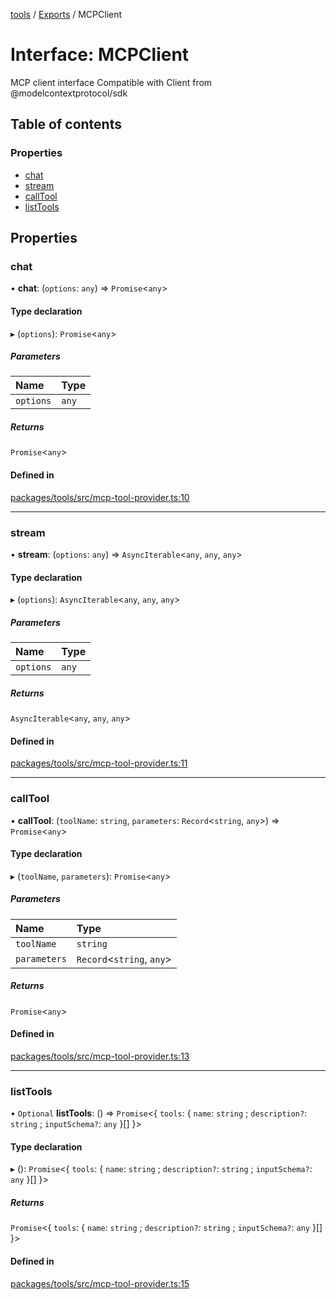 <!-- 
 ⚠️  AUTO-GENERATED FILE - DO NOT EDIT MANUALLY
 This file is automatically generated by scripts/docs-generator.js
 To make changes, edit the source TypeScript files or update the generator script
-->

[tools](../../) / [Exports](../modules) / MCPClient

# Interface: MCPClient

MCP client interface
Compatible with Client from @modelcontextprotocol/sdk

## Table of contents

### Properties

- [chat](MCPClient#chat)
- [stream](MCPClient#stream)
- [callTool](MCPClient#calltool)
- [listTools](MCPClient#listtools)

## Properties

### chat

• **chat**: (`options`: `any`) => `Promise`\<`any`\>

#### Type declaration

▸ (`options`): `Promise`\<`any`\>

##### Parameters

| Name | Type |
| :------ | :------ |
| `options` | `any` |

##### Returns

`Promise`\<`any`\>

#### Defined in

[packages/tools/src/mcp-tool-provider.ts:10](https://github.com/woojubb/robota/blob/a84ba23331912a89a9570280d5fa1a0292ba5c7a/packages/tools/src/mcp-tool-provider.ts#L10)

___

### stream

• **stream**: (`options`: `any`) => `AsyncIterable`\<`any`, `any`, `any`\>

#### Type declaration

▸ (`options`): `AsyncIterable`\<`any`, `any`, `any`\>

##### Parameters

| Name | Type |
| :------ | :------ |
| `options` | `any` |

##### Returns

`AsyncIterable`\<`any`, `any`, `any`\>

#### Defined in

[packages/tools/src/mcp-tool-provider.ts:11](https://github.com/woojubb/robota/blob/a84ba23331912a89a9570280d5fa1a0292ba5c7a/packages/tools/src/mcp-tool-provider.ts#L11)

___

### callTool

• **callTool**: (`toolName`: `string`, `parameters`: `Record`\<`string`, `any`\>) => `Promise`\<`any`\>

#### Type declaration

▸ (`toolName`, `parameters`): `Promise`\<`any`\>

##### Parameters

| Name | Type |
| :------ | :------ |
| `toolName` | `string` |
| `parameters` | `Record`\<`string`, `any`\> |

##### Returns

`Promise`\<`any`\>

#### Defined in

[packages/tools/src/mcp-tool-provider.ts:13](https://github.com/woojubb/robota/blob/a84ba23331912a89a9570280d5fa1a0292ba5c7a/packages/tools/src/mcp-tool-provider.ts#L13)

___

### listTools

• `Optional` **listTools**: () => `Promise`\<\{ `tools`: \{ `name`: `string` ; `description?`: `string` ; `inputSchema?`: `any`  }[]  }\>

#### Type declaration

▸ (): `Promise`\<\{ `tools`: \{ `name`: `string` ; `description?`: `string` ; `inputSchema?`: `any`  }[]  }\>

##### Returns

`Promise`\<\{ `tools`: \{ `name`: `string` ; `description?`: `string` ; `inputSchema?`: `any`  }[]  }\>

#### Defined in

[packages/tools/src/mcp-tool-provider.ts:15](https://github.com/woojubb/robota/blob/a84ba23331912a89a9570280d5fa1a0292ba5c7a/packages/tools/src/mcp-tool-provider.ts#L15)
